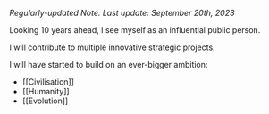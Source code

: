 _Regularly-updated Note. Last update: September 20th, 2023_

Looking 10 years ahead, I see myself as an influential public person.

I will contribute to multiple innovative strategic projects.

I will have started to build on an ever-bigger ambition:
- [[Civilisation]]
- [[Humanity]]
- [[Evolution]]
